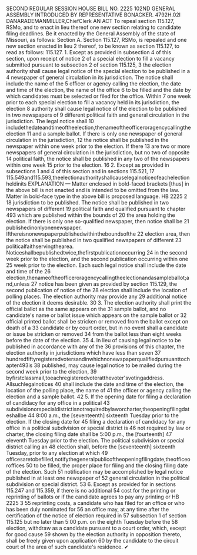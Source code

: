 SECOND REGULAR SESSION
HOUSE BILL NO. 2225
102ND GENERAL ASSEMBLY
INTRODUCED BY REPRESENTATIVE BONACKER.
4792H.02I DANARADEMANMILLER,ChiefClerk
AN ACT
To repeal section 115.127, RSMo, and to enact in lieu thereof one new section relating to
candidate filing deadlines.
Be it enacted by the General Assembly of the state of Missouri, as follows:
Section A. Section 115.127, RSMo, is repealed and one new section enacted in lieu
2 thereof, to be known as section 115.127, to read as follows:
115.127. 1. Except as provided in subsection 4 of this section, upon receipt of notice
2 of a special election to fill a vacancy submitted pursuant to subsection 2 of section 115.125,
3 the election authority shall cause legal notice of the special election to be published in a
4 newspaper of general circulation in its jurisdiction. The notice shall include the name of the
5 officer or agency calling the election, the date and time of the election, the name of the office
6 to be filled and the date by which candidates must be selected or filed for the office. Within
7 one week prior to each special election to fill a vacancy held in its jurisdiction, the election
8 authority shall cause legal notice of the election to be published in two newspapers of
9 different political faith and general circulation in the jurisdiction. The legal notice shall
10 includethedateandtimeoftheelection,thenameoftheofficeroragencycallingtheelection
11 and a sample ballot. If there is only one newspaper of general circulation in the jurisdiction,
12 the notice shall be published in the newspaper within one week prior to the election. If there
13 are two or more newspapers of general circulation in the jurisdiction, but no two of opposite
14 political faith, the notice shall be published in any two of the newspapers within one week
15 prior to the election.
16 2. Except as provided in subsections 1 and 4 of this section and in sections 115.521,
17 115.549and115.593,theelectionauthorityshallcauselegalnoticeofeachelectionheldinits
EXPLANATION — Matter enclosed in bold-faced brackets [thus] in the above bill is not enacted and is
intended to be omitted from the law. Matter in bold-face type in the above bill is proposed language.
HB 2225 2
18 jurisdiction to be published. The notice shall be published in two newspapers of different
19 political faith and qualified pursuant to chapter 493 which are published within the bounds of
20 the area holding the election. If there is only one so-qualified newspaper, then notice shall be
21 publishedinonlyonenewspaper. Ifthereisnonewspaperpublishedwithintheboundsofthe
22 election area, then the notice shall be published in two qualified newspapers of different
23 politicalfaithservingthearea. Noticeshallbepublishedtwice,thefirstpublicationoccurring
24 in the second week prior to the election, and the second publication occurring within one
25 week prior to the election. Each such legal notice shall include the date and time of the
26 election,thenameoftheofficeroragencycallingtheelectionandasampleballot;and,unless
27 notice has been given as provided by section 115.129, the second publication of notice of the
28 election shall include the location of polling places. The election authority may provide any
29 additional notice of the election it deems desirable.
30 3. The election authority shall print the official ballot as the same appears on the
31 sample ballot, and no candidate's name or ballot issue which appears on the sample ballot or
32 official printed ballot shall be stricken or removed from the ballot except on death of a
33 candidate or by court order, but in no event shall a candidate or issue be stricken or removed
34 from the ballot less than eight weeks before the date of the election.
35 4. In lieu of causing legal notice to be published in accordance with any of the
36 provisions of this chapter, the election authority in jurisdictions which have less than seven
37 hundredfiftyregisteredvotersandinwhichnonewspaperqualifiedpursuanttochapter493is
38 published, may cause legal notice to be mailed during the second week prior to the election,
39 byfirstclassmail,toeachregisteredvoteratthevoter'svotingaddress. Allsuchlegalnotices
40 shall include the date and time of the election, the location of the polling place, the name of
41 the officer or agency calling the election and a sample ballot.
42 5. If the opening date for filing a declaration of candidacy for any office in a political
43 subdivisionorspecialdistrictisnotrequiredbylaworcharter,theopeningfilingdateshallbe
44 8:00 a.m., the [seventeenth] sixteenth Tuesday prior to the election. If the closing date for
45 filing a declaration of candidacy for any office in a political subdivision or special district is
46 not required by law or charter, the closing filing date shall be 5:00 p.m., the [fourteenth]
47 eleventh Tuesday prior to the election. The political subdivision or special district calling an
48 election shall, before the [seventeenth] sixteenth Tuesday, prior to any election at which
49 officesaretobefilled,notifythegeneralpublicoftheopeningfilingdate,theofficeoroffices
50 to be filled, the proper place for filing and the closing filing date of the election. Such
51 notification may be accomplished by legal notice published in at least one newspaper of
52 general circulation in the political subdivision or special district.
53 6. Except as provided for in sections 115.247 and 115.359, if there is no additional
54 cost for the printing or reprinting of ballots or if the candidate agrees to pay any printing or
HB 2225 3
55 reprinting costs, a candidate who has filed for an office or who has been duly nominated for
56 an office may, at any time after the certification of the notice of election required in
57 subsection 1 of section 115.125 but no later than 5:00 p.m. on the eighth Tuesday before the
58 election, withdraw as a candidate pursuant to a court order, which, except for good cause
59 shown by the election authority in opposition thereto, shall be freely given upon application
60 by the candidate to the circuit court of the area of such candidate's residence.
✔